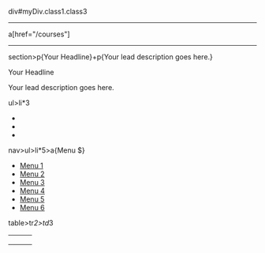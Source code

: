 div#myDiv.class1.class3

<div id="myDiv" class="class2 class3"></div>

---

a[href="/courses"]

<a href="/courses"></a>

---

section>p{Your Headline}+p{Your lead description goes here.}

<section>
  <p>Your Headline</p>
  <p>Your lead description goes here.</p>
</section>

ul>li*3

<ul>
  <li></li>
  <li></li>
  <li></li>
</ul>

nav>ul>li*5>a{Menu $}

<nav>
  <ul>
    <li><a href="">Menu 1</a></li>
    <li><a href="">Menu 2</a></li>
    <li><a href="">Menu 3</a></li>
    <li><a href="">Menu 4</a></li>
    <li><a href="">Menu 5</a></li>
    <li><a href="">Menu 6</a></li>
  </ul>
</nav>

table>tr*2>td*3

<table>
  <tr>
    <td></td>
    <td></td>
    <td></td>
  </tr>
  <tr>
    <td></td>
    <td></td>
    <td></td>
  </tr>
  <tr>
    <td></td>
    <td></td>
    <td></td>
  </tr>
</table>

